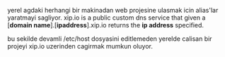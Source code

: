 yerel agdaki herhangi bir makinadan web projesine ulasmak icin alias'lar
yaratmayi sagliyor.
xip.io is a public custom dns service that given a [**domain
name**].[**ipaddress**].xip.io returns the **ip address** specified. 

bu sekilde devamli /etc/host dosyasini editlemeden yerelde calisan bir projeyi
xip.io uzerinden cagirmak mumkun oluyor.


